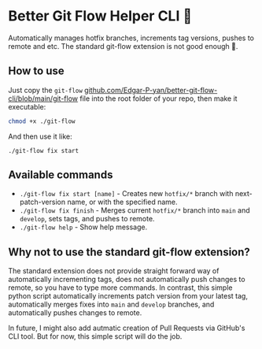 # Better Git Flow Helper CLI 👾

Automatically manages hotfix branches, increments tag versions, pushes to remote and etc.
The standard git-flow extension is not good enough 💩.

## How to use
Just copy the `git-flow` [github.com/Edgar-P-yan/better-git-flow-cli/blob/main/git-flow](https://github.com/Edgar-P-yan/better-git-flow-cli/blob/main/git-flow) file into the root folder of your repo, then make it executable:
```bash
chmod +x ./git-flow
```
And then use it like:
```
./git-flow fix start
```

## Available commands

- `./git-flow fix start [name]` - Creates new `hotfix/*` branch with next-patch-version name, or with the specified name.
- `./git-flow fix finish` - Merges current `hotfix/*` branch into `main` and `develop`, sets tags, and pushes to remote.
- `./git-flow help` - Show help message.

## Why not to use the standard git-flow extension?
The standard extension does not provide straight forward way of automatically incrementing tags,
does not automatically push changes to remote, so you have to type more commands. In contrast, this simple python
script automatically increments patch version from your latest tag, automatically merges fixes into `main` and `develop` branches,
and automatically pushes changes to remote.

In future, I might also add autmatic creation of Pull Requests via GitHub's CLI tool. But for now, this simple script will do the job. 
